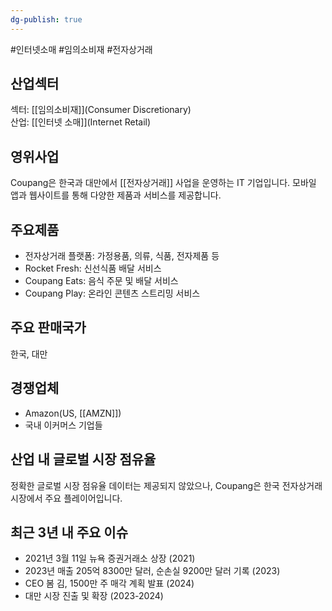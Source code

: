 ```yaml
---
dg-publish: true
---
```

#인터넷소매 #임의소비재 #전자상거래 

## 산업섹터

섹터: [[임의소비재]](Consumer Discretionary)  
산업: [[인터넷 소매]](Internet Retail)

## 영위사업

Coupang은 한국과 대만에서 [[전자상거래]] 사업을 운영하는 IT 기업입니다. 모바일 앱과 웹사이트를 통해 다양한 제품과 서비스를 제공합니다.

## 주요제품

- 전자상거래 플랫폼: 가정용품, 의류, 식품, 전자제품 등
- Rocket Fresh: 신선식품 배달 서비스
- Coupang Eats: 음식 주문 및 배달 서비스
- Coupang Play: 온라인 콘텐츠 스트리밍 서비스

## 주요 판매국가

한국, 대만

## 경쟁업체

- Amazon(US, [[AMZN]])
- 국내 이커머스 기업들

## 산업 내 글로벌 시장 점유율

정확한 글로벌 시장 점유율 데이터는 제공되지 않았으나, Coupang은 한국 전자상거래 시장에서 주요 플레이어입니다.

## 최근 3년 내 주요 이슈

- 2021년 3월 11일 뉴욕 증권거래소 상장 (2021)
- 2023년 매출 205억 8300만 달러, 순손실 9200만 달러 기록 (2023)
- CEO 봄 김, 1500만 주 매각 계획 발표 (2024)
- 대만 시장 진출 및 확장 (2023-2024)